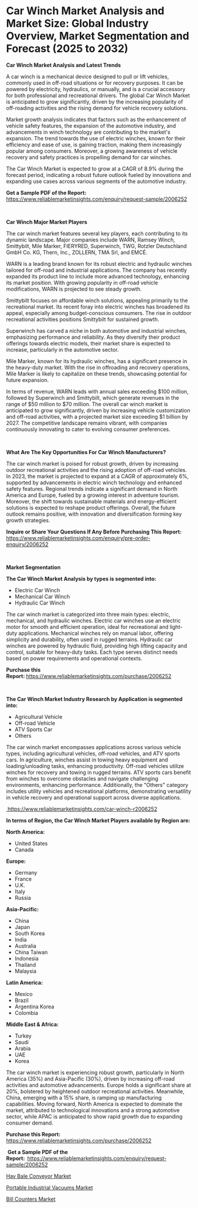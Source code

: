 <p><h1>Car Winch Market Analysis and Market Size: Global Industry Overview, Market Segmentation and Forecast (2025 to 2032)</h1></p><p><strong>Car Winch Market Analysis and Latest Trends</strong></p>
<p><p>A car winch is a mechanical device designed to pull or lift vehicles, commonly used in off-road situations or for recovery purposes. It can be powered by electricity, hydraulics, or manually, and is a crucial accessory for both professional and recreational drivers. The global Car Winch Market is anticipated to grow significantly, driven by the increasing popularity of off-roading activities and the rising demand for vehicle recovery solutions. </p><p>Market growth analysis indicates that factors such as the enhancement of vehicle safety features, the expansion of the automotive industry, and advancements in winch technology are contributing to the market's expansion. The trend towards the use of electric winches, known for their efficiency and ease of use, is gaining traction, making them increasingly popular among consumers. Moreover, a growing awareness of vehicle recovery and safety practices is propelling demand for car winches. </p><p>The Car Winch Market is expected to grow at a CAGR of 8.9% during the forecast period, indicating a robust future outlook fueled by innovations and expanding use cases across various segments of the automotive industry.</p></p>
<p><strong>Get a Sample PDF of the Report:&nbsp;</strong> <a href="https://www.reliablemarketinsights.com/enquiry/request-sample/2006252?utm_campaign=2102&utm_medium=2&utm_source=Github&utm_content=ia&utm_term=10042025&utm_id=car-winch">https://www.reliablemarketinsights.com/enquiry/request-sample/2006252</a></p>
<p>&nbsp;</p>
<p><strong>Car Winch Major Market Players</strong></p>
<p><p>The car winch market features several key players, each contributing to its dynamic landscape. Major companies include WARN, Ramsey Winch, Smittybilt, Mile Marker, FIERYRED, Superwinch, TWG, Rotzler Deutschland GmbH Co. KG, Thern, Inc., ZOLLERN, TMA Srl, and EMCÉ.</p><p>WARN is a leading brand known for its robust electric and hydraulic winches tailored for off-road and industrial applications. The company has recently expanded its product line to include more advanced technology, enhancing its market position. With growing popularity in off-road vehicle modifications, WARN is projected to see steady growth.</p><p>Smittybilt focuses on affordable winch solutions, appealing primarily to the recreational market. Its recent foray into electric winches has broadened its appeal, especially among budget-conscious consumers. The rise in outdoor recreational activities positions Smittybilt for sustained growth.</p><p>Superwinch has carved a niche in both automotive and industrial winches, emphasizing performance and reliability. As they diversify their product offerings towards electric models, their market share is expected to increase, particularly in the automotive sector.</p><p>Mile Marker, known for its hydraulic winches, has a significant presence in the heavy-duty market. With the rise in offroading and recovery operations, Mile Marker is likely to capitalize on these trends, showcasing potential for future expansion.</p><p>In terms of revenue, WARN leads with annual sales exceeding $100 million, followed by Superwinch and Smittybilt, which generate revenues in the range of $50 million to $70 million. The overall car winch market is anticipated to grow significantly, driven by increasing vehicle customization and off-road activities, with a projected market size exceeding $1 billion by 2027. The competitive landscape remains vibrant, with companies continuously innovating to cater to evolving consumer preferences.</p></p>
<p>&nbsp;</p>
<p><strong>What Are The Key Opportunities For Car Winch Manufacturers?</strong></p>
<p><p>The car winch market is poised for robust growth, driven by increasing outdoor recreational activities and the rising adoption of off-road vehicles. In 2023, the market is projected to expand at a CAGR of approximately 6%, supported by advancements in electric winch technology and enhanced safety features. Regional trends indicate a significant demand in North America and Europe, fueled by a growing interest in adventure tourism. Moreover, the shift towards sustainable materials and energy-efficient solutions is expected to reshape product offerings. Overall, the future outlook remains positive, with innovation and diversification forming key growth strategies.</p></p>
<p><strong>Inquire or Share Your Questions If Any Before Purchasing This Report:</strong> <a href="https://www.reliablemarketinsights.com/enquiry/pre-order-enquiry/2006252?utm_campaign=2102&utm_medium=2&utm_source=Github&utm_content=ia&utm_term=10042025&utm_id=car-winch">https://www.reliablemarketinsights.com/enquiry/pre-order-enquiry/2006252</a></p>
<p>&nbsp;</p>
<p><strong>Market Segmentation</strong></p>
<p><strong>The Car Winch Market Analysis by types is segmented into:</strong></p>
<p><ul><li>Electric Car Winch</li><li>Mechanical Car Winch</li><li>Hydraulic Car Winch</li></ul></p>
<p><p>The car winch market is categorized into three main types: electric, mechanical, and hydraulic winches. Electric car winches use an electric motor for smooth and efficient operation, ideal for recreational and light-duty applications. Mechanical winches rely on manual labor, offering simplicity and durability, often used in rugged terrains. Hydraulic car winches are powered by hydraulic fluid, providing high lifting capacity and control, suitable for heavy-duty tasks. Each type serves distinct needs based on power requirements and operational contexts.</p></p>
<p><strong>Purchase this Report:&nbsp;</strong><a href="https://www.reliablemarketinsights.com/purchase/2006252?utm_campaign=2102&utm_medium=2&utm_source=Github&utm_content=ia&utm_term=10042025&utm_id=car-winch">https://www.reliablemarketinsights.com/purchase/2006252</a></p>
<p>&nbsp;</p>
<p><strong>The Car Winch Market Industry Research by Application is segmented into:</strong></p>
<p><ul><li>Agricultural Vehicle</li><li>Off-road Vehicle</li><li>ATV Sports Car</li><li>Others</li></ul></p>
<p><p>The car winch market encompasses applications across various vehicle types, including agricultural vehicles, off-road vehicles, and ATV sports cars. In agriculture, winches assist in towing heavy equipment and loading/unloading tasks, enhancing productivity. Off-road vehicles utilize winches for recovery and towing in rugged terrains. ATV sports cars benefit from winches to overcome obstacles and navigate challenging environments, enhancing performance. Additionally, the "Others" category includes utility vehicles and recreational platforms, demonstrating versatility in vehicle recovery and operational support across diverse applications.</p></p>
<p><a href="https://www.reliablemarketinsights.com/car-winch-r2006252?utm_campaign=2102&utm_medium=2&utm_source=Github&utm_content=ia&utm_term=10042025&utm_id=car-winch">&nbsp;https://www.reliablemarketinsights.com/car-winch-r2006252</a></p>
<p><strong>In terms of Region, the Car Winch Market Players available by Region are:</strong></p>
<p>
    <p> <strong> North America: </strong>
        <ul>
            <li>United States</li>
            <li>Canada</li>
        </ul>
        </p> 
    <p> <strong> Europe: </strong>
        <ul>
            <li>Germany</li>
            <li>France</li>
            <li>U.K.</li>
            <li>Italy</li>
            <li>Russia</li>
        </ul>
        </p> 
    <p> <strong> Asia-Pacific: </strong>
        <ul>
            <li>China</li>
            <li>Japan</li>
            <li>South Korea</li>
            <li>India</li>
            <li>Australia</li>
            <li>China Taiwan</li>
            <li>Indonesia</li>
            <li>Thailand</li>
            <li>Malaysia</li>
        </ul>
        </p> 
    <p> <strong> Latin America: </strong>
        <ul>
            <li>Mexico</li>
            <li>Brazil</li>
            <li>Argentina Korea</li>
            <li>Colombia</li>
        </ul>
        </p> 
    <p> <strong> Middle East & Africa: </strong>
        <ul>
            <li>Turkey</li>
            <li>Saudi</li>
            <li>Arabia</li>
            <li>UAE</li>
            <li>Korea</li>
        </ul>
    </p>
    </p>
<p><p>The car winch market is experiencing robust growth, particularly in North America (35%) and Asia-Pacific (30%), driven by increasing off-road activities and automotive advancements. Europe holds a significant share at 20%, bolstered by heightened outdoor recreational activities. Meanwhile, China, emerging with a 15% share, is ramping up manufacturing capabilities. Moving forward, North America is expected to dominate the market, attributed to technological innovations and a strong automotive sector, while APAC is anticipated to show rapid growth due to expanding consumer demand.</p></p>
<p><strong>Purchase this Report: </strong><a href="https://www.reliablemarketinsights.com/purchase/2006252?utm_campaign=2102&utm_medium=2&utm_source=Github&utm_content=ia&utm_term=10042025&utm_id=car-winch">https://www.reliablemarketinsights.com/purchase/2006252</a></p>
<p>&nbsp;<strong>Get a Sample PDF of the Report:&nbsp;&nbsp;</strong><a href="https://www.reliablemarketinsights.com/enquiry/request-sample/2006252?utm_campaign=2102&utm_medium=2&utm_source=Github&utm_content=ia&utm_term=10042025&utm_id=car-winch">https://www.reliablemarketinsights.com/enquiry/request-sample/2006252</a></p>
<p><strong></strong></p>
<p><p><a href="https://github.com/kuciakkukalo/Market-Research-Report-List-1/blob/main/hay-bale-conveyor-market.md?utm_campaign=2102&utm_medium=2&utm_source=Github&utm_content=ia&utm_term=10042025&utm_id=car-winch">Hay Bale Conveyor Market</a></p><p><a href="https://github.com/cordaysamaya/Market-Research-Report-List-1/blob/main/portable-industrial-vacuums-market.md?utm_campaign=2102&utm_medium=2&utm_source=Github&utm_content=ia&utm_term=10042025&utm_id=car-winch">Portable Industrial Vacuums Market</a></p><p><a href="https://github.com/botocniveda/Market-Research-Report-List-1/blob/main/bill-counters-market.md?utm_campaign=2102&utm_medium=2&utm_source=Github&utm_content=ia&utm_term=10042025&utm_id=car-winch">Bill Counters Market</a></p></p>